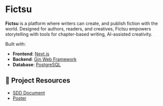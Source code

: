 # Fictsu
**Fictsu** is a platform where writers can create, and publish fiction with the world. Designed for authors, readers, and creatives, Fictsu empowers storytelling with tools for chapter-based writing, AI-assisted creativity.

Built with:
- **Frontend**: [Next.js](https://nextjs.org/)
- **Backend**: [Gin Web Framework](https://gin-gonic.com/)
- **Database**: [PostgreSQL](https://www.postgresql.org/)

## 📄 Project Resources
- [SDD Document](https://drive.google.com/file/d/13O8uWU53G_1AnZ8X_GQiCftovEIb6sjZ/view?usp=drive_link)
- [Poster](https://drive.google.com/file/d/1q5nT7LOqsiPDXeLDAl2IvovOv8sIRgha/view?usp=sharing)
